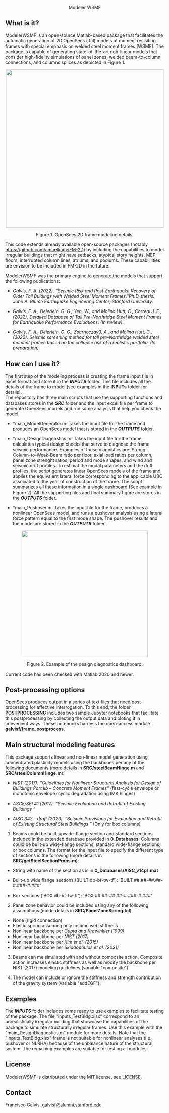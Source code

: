 <p align="center"> Modeler WSMF

## What is it?
ModelerWSMF is an open-source Matlab-based package that facilitates the automatic generation of 2D OpenSees (.tcl) models of moment resisiting frames with special emphasis on welded steel moment frames (WSMF).
The package is capable of generating state-of-the-art non-linear models that consider high-fidelity simulations of panel zones, welded beam-to-column connections, and columns splices as depicted in Figure 1.

<p align="center"> <img src="https://user-images.githubusercontent.com/35354704/202242564-2c0335b3-5606-4451-9961-990533ad0e56.png" align="middle" height=500 /></p>
<p align="center"> Figure 1. OpenSees 2D frame modeling details. 

This code extends already available open-source packages (notably https://github.com/amaelkady/FM-2D) by including the capabilities to model irregular buildings that might have setbacks, atypical story heights, MEP floors, interrupted column lines, atriums, and podiums. These capabililities are envision to be included in FM-2D in the future.

ModelerWSMF was the primary engine to generate the models that support the following publications:  
  
- *Galvis, F. A. (2022). “Seismic Risk and Post-Earthquake Recovery of Older Tall Buidings with Welded Steel Moment Frames.”Ph.D. thesis. John A. Blume Earthquake Engineering Center, Stanford University.*
  
- *Galvis, F. A., Deierlein, G. G., Yen, W., and Molina Hutt, C., Correal J. F., (2022). Detailed Database of Tall Pre-Northridge Steel Moment Frames for Earthquake Performance Evaluations. (In review).*
  
- *Galvis, F. A., Deierlein, G. G., Zsarnoczay3, A., and Molina Hutt, C., (2022). Seismic screening method for tall pre-Northridge welded steel moment frames based on the collapse risk of a realistic portfolio. (In preparation).*
  
## How can I use it?
The first step of the modeling process is creating the frame input file in excel format and store it in the ***INPUTS*** folder. This file includes all the details of the frame to model (see examples in the **INPUTs** folder for details).  
The repository has three main scripts that use the supporting functions and databases stores in the ***SRC*** folder and the input excel file per frame to generate OpenSees models and run some analysis that help you check the model.
  
- *main_ModelGenerator.m: Takes the input file for the frame and produces an OpenSees model that is stored in the ***OUTPUTS*** folder.
  
- *main_DesignDiagnostics.m: Takes the input file for the frame, calculates typical design checks that serve to diagnose the frame seismic performance. Examples of these diagnistics are: Strong-Column-to-Weak-Beam ratio per floor, axial load ratios per column, panel zone strenght ratios, period and mode shapes, and wind and seismic drift profiles. To estimat the modal parameters and the drift profiles, the script generates linear OpenSees models of the frame and applies the equivalent lateral force corresponding to the applicable UBC associated to the year of construction of the frame. The script summarizes all these information in a single dashboard (See example in Figure 2). All the supporting files and final summary figure are stores in the ***OUTPUTS*** folder.

- *main_Pushover.m: Takes the input file for the frame, produces a nonlinear OpenSees model, and runs a pushover analysis using a lateral force pattern equal to the first mode shape. The pushover results and the model are stored in the ***OUTPUTS*** folder.
  
<p align="center"> <img src="https://user-images.githubusercontent.com/35354704/202243408-361accfd-56d0-4e37-ace5-61936db8a28b.png" align="middle" height=400 /></p>
<p align="center"> Figure 2. Example of the design diagnostics dashboard. 

Current code has been checked with Matlab 2020 and newer.
  
## Post-processing options
OpenSees produces output in a series of text files that need post-processing for effective interrogation. To this end, the folder **POSTPROCESSING** includes two sample Jupyter notebooks that facilitate this postprocessing by collecting the output data and ploting it in convenient ways. These notebooks harness the open-access module **galvisf/frame_postprocess**.

## Main structural modeling features

This package supports linear and non-linear model generation using concentrated plasticity models using the backbones per any of the following documents (more details in **SRC/steelBeamHinge.m** and **SRC/steelColumnHinge.m**):
  
  - *NIST (2017). “Guidelines for Nonlinear Structural Analysis for Design of Buildings Part IIb – Concrete Moment Frames”* (first-cycle envelope or monotonic envelope+cyclic degradation using IMK hinges)
  
  - *ASCE/SEI 41 (2017). “Seismic Evaluation and Retrofit of Existing Buildings ”*
  
  - *AISC 342 - draft (2023). “Seismic Provisions for Evaluation and Retrofit of Existing Structural Steel Buildings ”* (Only for box columns)
  
1) Beams could be built-upwide-flange section and standard sections included in the extended database provided in **0_Databases**. Columns could be built-up wide-flange sections, standard wide-flange sections, or box columns. The format for the input file to specify the different type of sections is the following (more details in **SRC/getSteelSectionProps.m**):
  
  - String with name of the section as is in **0_Databases/AISC_v14p1.mat**
  
  - Built-up wide flange sections (BUILT db-bf-tw-tf'): 'BUILT ##.##-##.##-#.###-#.###'
  
  - Box sections ('BOX db-bf-tw-tf'): 'BOX ##.##-##.##-#.###-#.###'
  
2) Panel zone behavior could be included using any of the following assumptions (mode details in **SRC/PanelZoneSpring.tcl**):
  
  - None (rigid connection)
  - Elastic spring assuming only column web stiffness
  - Nonlinear backbone per *Gupta and Krawinkler (1999)*
  - Nonlinear backbone per *NIST (2017)*
  - Nonlinear backbone per *Kim et al. (2015)*
  - Nonlinear backbone per *Skiadopoulos et al. (2021)*
  
3) Beams can me simulated with and without composite action. Composite action increases elastic stiffness as well as modify the backbone per NIST (2017) modeling guidelines (variable "composite").

4) The model can include or ignore the stiffness and strength contribution of the gravity system (variable "addEGF").
  
## Examples

The ***INPUTS*** folder includes some ready to use examples to facilitate testing of the package. The file "inputs_TestBldg.xlsx" correspond to an unrealistically irregular building that showcase the capabilities of the package to simulate structurally irregular frames. Use this example with the "main_DesignDiagnostics.m" module for more details. Note that the "inputs_TestBldg.xlsx" frame is not suitable for nonlinear analyses (i.e., pushover or NLRHA) because of the unbalance nature of the structural system. The remaining examples are suitable for testing all modules.

## License

ModelerWSMF is distributed under the MIT license, see [LICENSE](https://opensource.org/licenses/MIT).

## Contact

Francisco Galvis, galvisf@alumni.stanford.edu 
  
